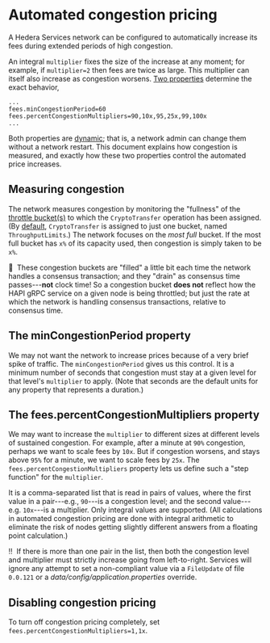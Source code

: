 # Automated congestion pricing

A Hedera Services network can be configured to automatically increase its
fees during extended periods of high congestion.

An integral `multiplier` fixes the size of the increase at any
moment; for example, if `multiplier=2` then fees are twice as large.
This multiplier can itself also increase as congestion worsens.
[Two properties](../../hedera-node/src/main/resources/bootstrap.properties)
determine the exact behavior,

```
...
fees.minCongestionPeriod=60
fees.percentCongestionMultipliers=90,10x,95,25x,99,100x
...
```

Both properties are [dynamic](../services-configuration.md); that is, a
network admin can change them without a network restart. This document
explains how congestion is measured, and exactly how these two
properties control the automated price increases.

## Measuring congestion

The network measures congestion by monitoring the "fullness" of the
[throttle bucket(s)](../throttle-design.md) to which the `CryptoTransfer`
operation has been assigned. (By [default](../../hedera-node/src/main/resources/bootstrap.properties),
`CryptoTransfer` is assigned to just one bucket, named `ThroughputLimits`.)
The network focuses on the _most full_ bucket. If the most full bucket has `x%`
of its capacity used, then congestion is simply taken to be `x%`.

:information_desk_person:&nbsp; These congestion buckets are "filled" a
little bit each time the network handles a consensus transaction; and
they "drain" as consensus time passes---**not** clock time! So a congestion bucket
**does not** reflect how the HAPI gRPC service on a given node is
being throttled; but just the rate at which the network is handling
consensus transactions, relative to consensus time.

## The minCongestionPeriod property

We may not want the network to increase prices because of a very brief
spike of traffic. The `minCongestionPeriod` gives us this control. It is
a minimum number of seconds that congestion must stay at a given level
for that level's `multiplier` to apply. (Note that seconds are the default
units for any property that represents a duration.)

## The fees.percentCongestionMultipliers property

We may want to increase the `multiplier` to different sizes at different
levels of sustained congestion. For example, after a minute at `90%`
congestion, perhaps we want to scale fees by `10x`. But if congestion worsens,
and stays above `95%` for a minute, we want to scale fees by `25x`. The
`fees.percentCongestionMultipliers` property lets us define such a "step
function" for the `multiplier`.

It is a comma-separated list that is read in pairs of values, where the
first value in a pair---e.g., `90`---is a congestion level; and the second
value---e.g. `10x`---is a multiplier. Only integral values are supported.
(All calculations in automated congestion pricing are done with integral
arithmetic to eliminate the risk of nodes getting slightly different answers
from a floating point calculation.)

:bangbang:&nbsp; If there is more than one pair in the list,
then both the congestion level and multiplier must strictly increase going
from left-to-right. Services will ignore any attempt to set a non-compliant
value via a `FileUpdate` of file `0.0.121` or a _data/config/application.properties_ override.

## Disabling congestion pricing

To turn off congestion pricing completely, set `fees.percentCongestionMultipliers=1,1x`.
